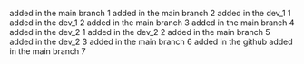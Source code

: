 <!--
 * @Author: your name
 * @Date: 2020-12-31 12:20:57
 * @LastEditTime: 2020-12-31 13:19:44
 * @LastEditors: Please set LastEditors
 * @Description: In User Settings Edit
 * @FilePath: \git_learning\README.md
-->

added in the main branch 1
added in the main branch 2
added in the dev_1 1
added in the dev_1 2
added in the main branch 3
added in the main branch 4
added in the dev_2 1
added in the dev_2 2
added in the main branch 5
added in the dev_2 3
added in the main branch 6
added in the github
added in the main branch 7